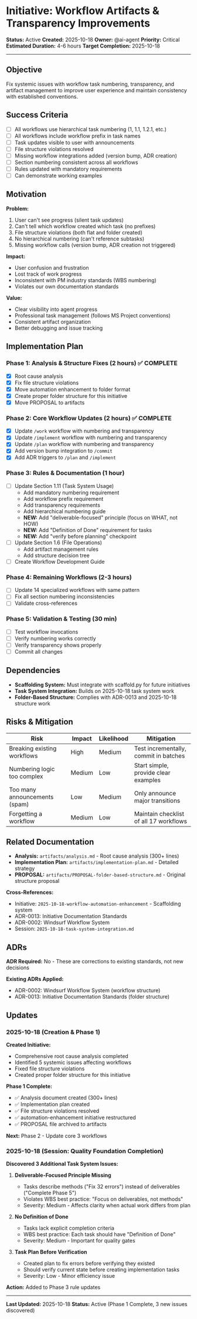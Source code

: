 # Initiative: Workflow Artifacts & Transparency Improvements

**Status:** Active
**Created:** 2025-10-18
**Owner:** @ai-agent
**Priority:** Critical
**Estimated Duration:** 4-6 hours
**Target Completion:** 2025-10-18

---

## Objective

Fix systemic issues with workflow task numbering, transparency, and artifact management to improve user experience and maintain consistency with established conventions.

## Success Criteria

- [ ] All workflows use hierarchical task numbering (1, 1.1, 1.2.1, etc.)
- [ ] All workflows include workflow prefix in task names
- [ ] Task updates visible to user with announcements
- [ ] File structure violations resolved
- [ ] Missing workflow integrations added (version bump, ADR creation)
- [ ] Section numbering consistent across all workflows
- [ ] Rules updated with mandatory requirements
- [ ] Can demonstrate working examples

## Motivation

**Problem:**

1. User can't see progress (silent task updates)
2. Can't tell which workflow created which task (no prefixes)
3. File structure violations (both flat and folder created)
4. No hierarchical numbering (can't reference subtasks)
5. Missing workflow calls (version bump, ADR creation not triggered)

**Impact:**

- User confusion and frustration
- Lost track of work progress
- Inconsistent with PM industry standards (WBS numbering)
- Violates our own documentation standards

**Value:**

- Clear visibility into agent progress
- Professional task management (follows MS Project conventions)
- Consistent artifact organization
- Better debugging and issue tracking

## Implementation Plan

### Phase 1: Analysis & Structure Fixes (2 hours) ✅ COMPLETE

- [x] Root cause analysis
- [x] Fix file structure violations
- [x] Move automation enhancement to folder format
- [x] Create proper folder structure for this initiative
- [x] Move PROPOSAL to artifacts

### Phase 2: Core Workflow Updates (2 hours) ✅ COMPLETE

- [x] Update `/work` workflow with numbering and transparency
- [x] Update `/implement` workflow with numbering and transparency
- [x] Update `/plan` workflow with numbering and transparency
- [x] Add version bump integration to `/commit`
- [x] Add ADR triggers to `/plan` and `/implement`

### Phase 3: Rules & Documentation (1 hour)

- [ ] Update Section 1.11 (Task System Usage)
  - Add mandatory numbering requirement
  - Add workflow prefix requirement
  - Add transparency requirements
  - Add hierarchical numbering guide
  - **NEW:** Add "deliverable-focused" principle (focus on WHAT, not HOW)
  - **NEW:** Add "Definition of Done" requirement for tasks
  - **NEW:** Add "verify before planning" checkpoint
- [ ] Update Section 1.6 (File Operations)
  - Add artifact management rules
  - Add structure decision tree
- [ ] Create Workflow Development Guide

### Phase 4: Remaining Workflows (2-3 hours)

- [ ] Update 14 specialized workflows with same pattern
- [ ] Fix all section numbering inconsistencies
- [ ] Validate cross-references

### Phase 5: Validation & Testing (30 min)

- [ ] Test workflow invocations
- [ ] Verify numbering works correctly
- [ ] Verify transparency shows properly
- [ ] Commit all changes

## Dependencies

- **Scaffolding System:** Must integrate with scaffold.py for future initiatives
- **Task System Integration:** Builds on 2025-10-18 task system work
- **Folder-Based Structure:** Complies with ADR-0013 and 2025-10-18 structure work

## Risks & Mitigation

| Risk | Impact | Likelihood | Mitigation |
|------|--------|------------|------------|
| Breaking existing workflows | High | Medium | Test incrementally, commit in batches |
| Numbering logic too complex | Medium | Low | Start simple, provide clear examples |
| Too many announcements (spam) | Low | Medium | Only announce major transitions |
| Forgetting a workflow | Medium | Low | Maintain checklist of all 17 workflows |

## Related Documentation

- **Analysis:** `artifacts/analysis.md` - Root cause analysis (300+ lines)
- **Implementation Plan:** `artifacts/implementation-plan.md` - Detailed strategy
- **PROPOSAL:** `artifacts/PROPOSAL-folder-based-structure.md` - Original structure proposal

**Cross-References:**

- Initiative: `2025-10-18-workflow-automation-enhancement` - Scaffolding system
- ADR-0013: Initiative Documentation Standards
- ADR-0002: Windsurf Workflow System
- Session: `2025-10-18-task-system-integration.md`

## ADRs

**ADR Required:** No - These are corrections to existing standards, not new decisions

**Existing ADRs Applied:**

- ADR-0002: Windsurf Workflow System (workflow structure)
- ADR-0013: Initiative Documentation Standards (folder structure)

## Updates

### 2025-10-18 (Creation & Phase 1)

**Created Initiative:**

- Comprehensive root cause analysis completed
- Identified 5 systemic issues affecting workflows
- Fixed file structure violations
- Created proper folder structure for this initiative

**Phase 1 Complete:**

- ✅ Analysis document created (300+ lines)
- ✅ Implementation plan created
- ✅ File structure violations resolved
- ✅ automation-enhancement initiative restructured
- ✅ PROPOSAL file archived to artifacts

**Next:** Phase 2 - Update core 3 workflows

### 2025-10-18 (Session: Quality Foundation Completion)

**Discovered 3 Additional Task System Issues:**

1. **Deliverable-Focused Principle Missing**
   - Tasks describe methods ("Fix 32 errors") instead of deliverables ("Complete Phase 5")
   - Violates WBS best practice: "Focus on deliverables, not methods"
   - Severity: Medium - Affects clarity when actual work differs from plan

2. **No Definition of Done**
   - Tasks lack explicit completion criteria
   - WBS best practice: Each task should have "Definition of Done"
   - Severity: Medium - Important for quality gates

3. **Task Plan Before Verification**
   - Created plan to fix errors before verifying they existed
   - Should verify current state before creating implementation tasks
   - Severity: Low - Minor efficiency issue

**Action:** Added to Phase 3 rule updates

---

**Last Updated:** 2025-10-18
**Status:** Active (Phase 1 Complete, 3 new issues discovered)

